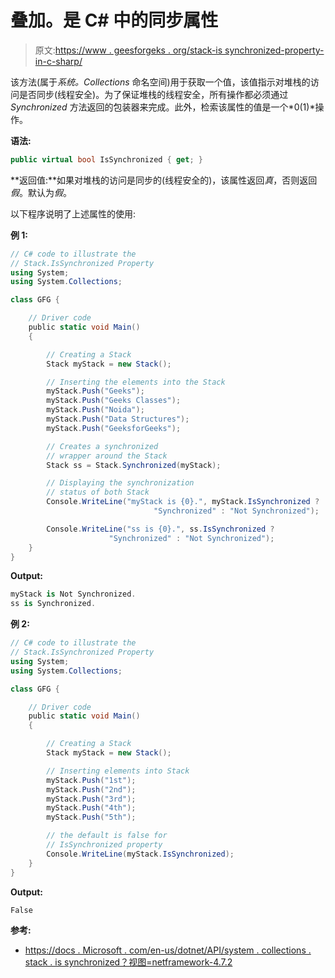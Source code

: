 # 叠加。是 C# 中的同步属性

> 原文:[https://www . geesforgeks . org/stack-is synchronized-property-in-c-sharp/](https://www.geeksforgeeks.org/stack-issynchronized-property-in-c-sharp/)

该方法(属于*系统。Collections* 命名空间)用于获取一个值，该值指示对堆栈的访问是否同步(线程安全)。为了保证堆栈的线程安全，所有操作都必须通过 *Synchronized* 方法返回的包装器来完成。此外，检索该属性的值是一个*0(1)*操作。

**语法:**

```cs
public virtual bool IsSynchronized { get; }
```

**返回值:**如果对堆栈的访问是同步的(线程安全的)，该属性返回*真*，否则返回*假*。默认为*假*。

以下程序说明了上述属性的使用:

**例 1:**

```cs
// C# code to illustrate the
// Stack.IsSynchronized Property
using System;
using System.Collections;

class GFG {

    // Driver code
    public static void Main()
    {

        // Creating a Stack
        Stack myStack = new Stack();

        // Inserting the elements into the Stack
        myStack.Push("Geeks");
        myStack.Push("Geeks Classes");
        myStack.Push("Noida");
        myStack.Push("Data Structures");
        myStack.Push("GeeksforGeeks");

        // Creates a synchronized
        // wrapper around the Stack
        Stack ss = Stack.Synchronized(myStack);

        // Displaying the synchronization
        // status of both Stack
        Console.WriteLine("myStack is {0}.", myStack.IsSynchronized ?
                                "Synchronized" : "Not Synchronized");

        Console.WriteLine("ss is {0}.", ss.IsSynchronized ? 
                      "Synchronized" : "Not Synchronized");
    }
}
```

**Output:**

```cs
myStack is Not Synchronized.
ss is Synchronized.

```

**例 2:**

```cs
// C# code to illustrate the
// Stack.IsSynchronized Property
using System;
using System.Collections;

class GFG {

    // Driver code
    public static void Main()
    {

        // Creating a Stack
        Stack myStack = new Stack();

        // Inserting elements into Stack
        myStack.Push("1st");
        myStack.Push("2nd");
        myStack.Push("3rd");
        myStack.Push("4th");
        myStack.Push("5th");

        // the default is false for
        // IsSynchronized property
        Console.WriteLine(myStack.IsSynchronized);
    }
}
```

**Output:**

```cs
False

```

**参考:**

*   [https://docs . Microsoft . com/en-us/dotnet/API/system . collections . stack . is synchronized？视图=netframework-4.7.2](https://docs.microsoft.com/en-us/dotnet/api/system.collections.stack.issynchronized?view=netframework-4.7.2)